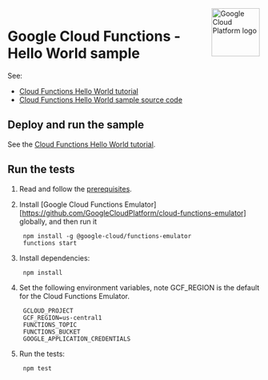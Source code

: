 <img src="https://avatars2.githubusercontent.com/u/2810941?v=3&s=96" alt="Google Cloud Platform logo" title="Google Cloud Platform" align="right" height="96" width="96"/>

# Google Cloud Functions - Hello World sample

See:

* [Cloud Functions Hello World tutorial][tutorial]
* [Cloud Functions Hello World sample source code][code]

[tutorial]: https://cloud.google.com/functions/docs/quickstart
[code]: index.js

## Deploy and run the sample

See the [Cloud Functions Hello World tutorial][tutorial].

## Run the tests

1. Read and follow the [prerequisites](../../../../#prerequisites).

1. Install [Google Cloud Functions Emulator][https://github.com/GoogleCloudPlatform/cloud-functions-emulator] globally, and then run it

        npm install -g @google-cloud/functions-emulator
        functions start

1. Install dependencies:

        npm install

1. Set the following environment variables, note GCF_REGION is the default for the Cloud Functions Emulator.

        GCLOUD_PROJECT
        GCF_REGION=us-central1
        FUNCTIONS_TOPIC
        FUNCTIONS_BUCKET
        GOOGLE_APPLICATION_CREDENTIALS

1. Run the tests:

        npm test
